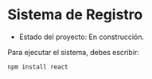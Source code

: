 <h1>Sistema de Registro</h1>

- Estado del proyecto: En construcción.

Para ejecutar el sistema, debes escribir: 

```npm install react```
